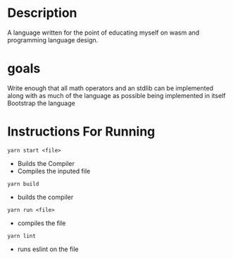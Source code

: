 # Description
A language written for the point of educating myself on wasm and programming language design. 
# goals
Write enough that all math operators and an stdlib can be implemented along with as much of the language as possible being implemented in itself
Bootstrap the language

# Instructions For Running
```
yarn start <file>
```
+ Builds the Compiler
+ Compiles the inputed file
```
yarn build
```
+ builds the compiler
```
yarn run <file>
```
+ compiles the file
```
yarn lint
```
+ runs eslint on the file
